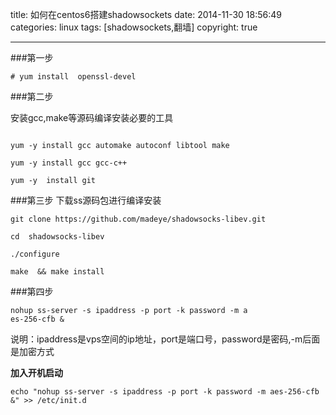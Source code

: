 title: 如何在centos6搭建shadowsockets
date: 2014-11-30 18:56:49
categories: linux
tags: [shadowsockets,翻墙]
copyright: true

---

###第一步

````
# yum install  openssl-devel
````
 

###第二步

安装gcc,make等源码编译安装必要的工具

````

yum -y install gcc automake autoconf libtool make

yum -y install gcc gcc-c++

yum -y  install git

````

###第三步
下载ss源码包进行编译安装

````
git clone https://github.com/madeye/shadowsocks-libev.git

cd  shadowsocks-libev

./configure

make  && make install 
````

###第四步

````
nohup ss-server -s ipaddress -p port -k password -m a
es-256-cfb &
````
说明：ipaddress是vps空间的ip地址，port是端口号，password是密码,-m后面是加密方式

**加入开机启动**

````
echo "nohup ss-server -s ipaddress -p port -k password -m aes-256-cfb &" >> /etc/init.d
````

